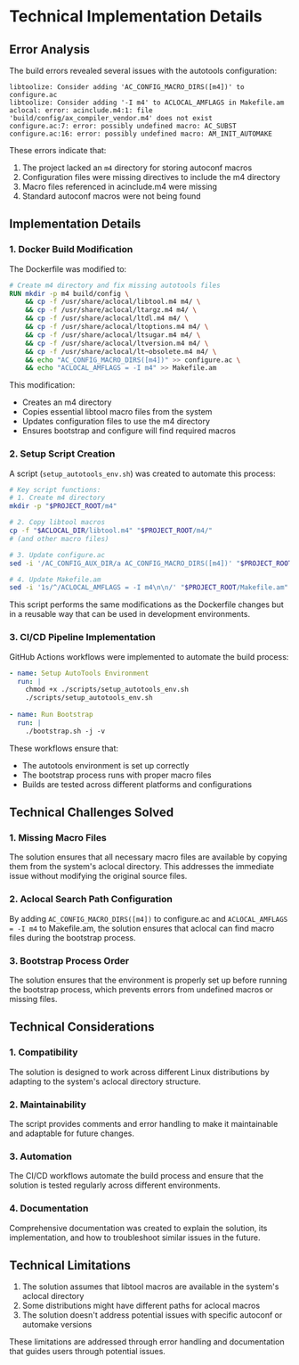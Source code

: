 # Technical Implementation Details

## Error Analysis

The build errors revealed several issues with the autotools configuration:

```
libtoolize: Consider adding 'AC_CONFIG_MACRO_DIRS([m4])' to configure.ac
libtoolize: Consider adding '-I m4' to ACLOCAL_AMFLAGS in Makefile.am
aclocal: error: acinclude.m4:1: file 'build/config/ax_compiler_vendor.m4' does not exist
configure.ac:7: error: possibly undefined macro: AC_SUBST
configure.ac:16: error: possibly undefined macro: AM_INIT_AUTOMAKE
```

These errors indicate that:

1. The project lacked an `m4` directory for storing autoconf macros
2. Configuration files were missing directives to include the m4 directory
3. Macro files referenced in acinclude.m4 were missing
4. Standard autoconf macros were not being found

## Implementation Details

### 1. Docker Build Modification

The Dockerfile was modified to:

```dockerfile
# Create m4 directory and fix missing autotools files
RUN mkdir -p m4 build/config \
    && cp -f /usr/share/aclocal/libtool.m4 m4/ \
    && cp -f /usr/share/aclocal/ltargz.m4 m4/ \
    && cp -f /usr/share/aclocal/ltdl.m4 m4/ \
    && cp -f /usr/share/aclocal/ltoptions.m4 m4/ \
    && cp -f /usr/share/aclocal/ltsugar.m4 m4/ \
    && cp -f /usr/share/aclocal/ltversion.m4 m4/ \
    && cp -f /usr/share/aclocal/lt~obsolete.m4 m4/ \
    && echo "AC_CONFIG_MACRO_DIRS([m4])" >> configure.ac \
    && echo "ACLOCAL_AMFLAGS = -I m4" >> Makefile.am
```

This modification:
- Creates an m4 directory
- Copies essential libtool macro files from the system
- Updates configuration files to use the m4 directory
- Ensures bootstrap and configure will find required macros

### 2. Setup Script Creation

A script (`setup_autotools_env.sh`) was created to automate this process:

```bash
# Key script functions:
# 1. Create m4 directory
mkdir -p "$PROJECT_ROOT/m4"

# 2. Copy libtool macros
cp -f "$ACLOCAL_DIR/libtool.m4" "$PROJECT_ROOT/m4/"
# (and other macro files)

# 3. Update configure.ac
sed -i '/AC_CONFIG_AUX_DIR/a AC_CONFIG_MACRO_DIRS([m4])' "$PROJECT_ROOT/configure.ac"

# 4. Update Makefile.am
sed -i '1s/^/ACLOCAL_AMFLAGS = -I m4\n\n/' "$PROJECT_ROOT/Makefile.am"
```

This script performs the same modifications as the Dockerfile changes but in a reusable way that can be used in development environments.

### 3. CI/CD Pipeline Implementation

GitHub Actions workflows were implemented to automate the build process:

```yaml
- name: Setup AutoTools Environment
  run: |
    chmod +x ./scripts/setup_autotools_env.sh
    ./scripts/setup_autotools_env.sh
    
- name: Run Bootstrap
  run: |
    ./bootstrap.sh -j -v
```

These workflows ensure that:
- The autotools environment is set up correctly
- The bootstrap process runs with proper macro files
- Builds are tested across different platforms and configurations

## Technical Challenges Solved

### 1. Missing Macro Files

The solution ensures that all necessary macro files are available by copying them from the system's aclocal directory. This addresses the immediate issue without modifying the original source files.

### 2. Aclocal Search Path Configuration

By adding `AC_CONFIG_MACRO_DIRS([m4])` to configure.ac and `ACLOCAL_AMFLAGS = -I m4` to Makefile.am, the solution ensures that aclocal can find macro files during the bootstrap process.

### 3. Bootstrap Process Order

The solution ensures that the environment is properly set up before running the bootstrap process, which prevents errors from undefined macros or missing files.

## Technical Considerations

### 1. Compatibility

The solution is designed to work across different Linux distributions by adapting to the system's aclocal directory structure.

### 2. Maintainability

The script provides comments and error handling to make it maintainable and adaptable for future changes.

### 3. Automation

The CI/CD workflows automate the build process and ensure that the solution is tested regularly across different environments.

### 4. Documentation

Comprehensive documentation was created to explain the solution, its implementation, and how to troubleshoot similar issues in the future.

## Technical Limitations

1. The solution assumes that libtool macros are available in the system's aclocal directory
2. Some distributions might have different paths for aclocal macros
3. The solution doesn't address potential issues with specific autoconf or automake versions

These limitations are addressed through error handling and documentation that guides users through potential issues.
